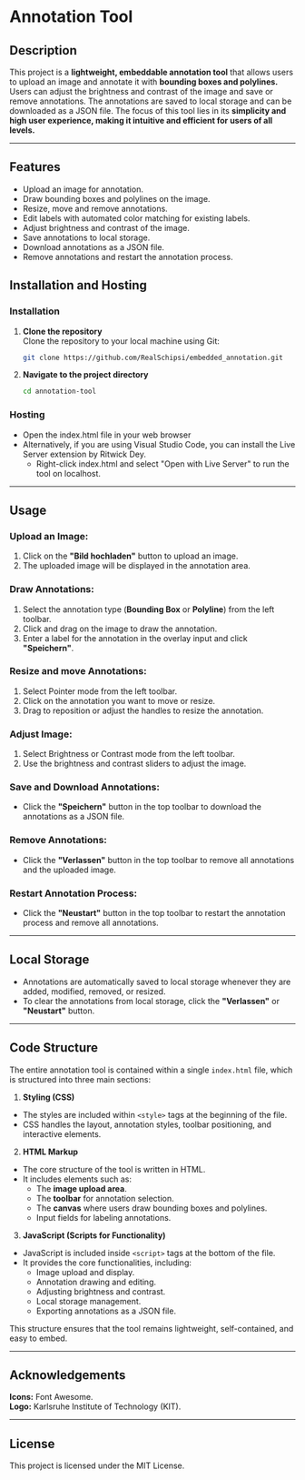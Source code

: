 # Annotation Tool

## Description
This project is a **lightweight, embeddable annotation tool** that allows users to upload an image and annotate it with **bounding boxes and polylines.** Users can adjust the brightness and contrast of the image and save or remove annotations. The annotations are saved to local storage and can be downloaded as a JSON file. The focus of this tool lies in its **simplicity and high user experience, making it intuitive and efficient for users of all levels.**

---

## Features
- Upload an image for annotation.
- Draw bounding boxes and polylines on the image.
- Resize, move and remove annotations.
- Edit labels with automated color matching for existing labels.
- Adjust brightness and contrast of the image.
- Save annotations to local storage.
- Download annotations as a JSON file.
- Remove annotations and restart the annotation process.

## Installation and Hosting

### Installation

1. **Clone the repository**  
   Clone the repository to your local machine using Git:  
   ```bash
   git clone https://github.com/RealSchipsi/embedded_annotation.git
2. **Navigate to the project directory**
   ```bash
   cd annotation-tool

### Hosting
 - Open the index.html file in your web browser
 - Alternatively, if you are using Visual Studio Code, you can install the Live Server extension by Ritwick Dey.
   - Right-click index.html and select "Open with Live Server" to run the tool on localhost.
---

## Usage

### Upload an Image:
1. Click on the **"Bild hochladen"** button to upload an image.
2. The uploaded image will be displayed in the annotation area.

### Draw Annotations:
1. Select the annotation type (**Bounding Box** or **Polyline**) from the left toolbar.
2. Click and drag on the image to draw the annotation.
3. Enter a label for the annotation in the overlay input and click **"Speichern"**.

### Resize and move Annotations:
1. Select Pointer mode from the left toolbar.
2. Click on the annotation you want to move or resize.
3. Drag to reposition or adjust the handles to resize the annotation.

### Adjust Image:
1. Select Brightness or Contrast mode from the left toolbar.
2. Use the brightness and contrast sliders to adjust the image.

### Save and Download Annotations:
- Click the **"Speichern"** button in the top toolbar to download the annotations as a JSON file.

### Remove Annotations:
- Click the **"Verlassen"** button in the top toolbar to remove all annotations and the uploaded image.

### Restart Annotation Process:
- Click the **"Neustart"** button in the top toolbar to restart the annotation process and remove all annotations.

---

## Local Storage
- Annotations are automatically saved to local storage whenever they are added, modified, removed, or resized.
- To clear the annotations from local storage, click the **"Verlassen"** or **"Neustart"** button.

---

## Code Structure
The entire annotation tool is contained within a single `index.html` file, which is structured into three main sections:

1. **Styling (CSS)**  
 - The styles are included within `<style>` tags at the beginning of the file.
 - CSS handles the layout, annotation styles, toolbar positioning, and interactive elements.

2. **HTML Markup**  
 - The core structure of the tool is written in HTML.
 - It includes elements such as:
   - The **image upload area**.
   - The **toolbar** for annotation selection.
   - The **canvas** where users draw bounding boxes and polylines.
   - Input fields for labeling annotations.

3. **JavaScript (Scripts for Functionality)**  
 - JavaScript is included inside `<script>` tags at the bottom of the file.
 - It provides the core functionalities, including:
   - Image upload and display.
   - Annotation drawing and editing.
   - Adjusting brightness and contrast.
   - Local storage management.
   - Exporting annotations as a JSON file.

This structure ensures that the tool remains lightweight, self-contained, and easy to embed.

---

## Acknowledgements
**Icons:** Font Awesome.  
**Logo:** Karlsruhe Institute of Technology (KIT).

---

## License
This project is licensed under the MIT License.

